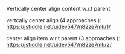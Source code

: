 Vertically center align content w.r.t parent

vertcally center align (4 approaches ):
https://jsfiddle.net/uidev547/n82ze7mk/1/


center align item w.r.t parent  (3 approaches ):
https://jsfiddle.net/uidev547/n82ze7mk/2/

